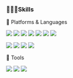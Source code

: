 ### 🙋🏻‍♀️Skills
🎀 Platforms & Languages

<img src="https://img.shields.io/badge/SpringMVC-6DB33F?style=flat square&logo=Spring&logoColor=white"/> <img src="https://img.shields.io/badge/Bootstrap-7952B3?style=flat square&logo=Bootstrap&logoColor=white"/> 
<img src="https://img.shields.io/badge/Javascript-F7DF1E?style=flat square&logo=JavaScript&logoColor=white"/>
<img src="https://img.shields.io/badge/Java-007396?style=flat square&logo=Java&logoColor=white"/>
<img src="https://img.shields.io/badge/Oracle-F80000?style=flat square&logo=Oracle&logoColor=white"/>
<img src="https://img.shields.io/badge/MySQL-4479A1?style=flat square&logo=MySQL&logoColor=white"/>
<img src="https://img.shields.io/badge/MariaDB-1F305F?style=flat square&logo=MariaDB&logoColor=white"/>

<img src="https://img.shields.io/badge/JQuery-0769AD?style=flat square&logo=JQuery&logoColor=white"/> <img src="https://img.shields.io/badge/Json-000000?style=flat square&logo=Json&logoColor=white"/>
<img src="https://img.shields.io/badge/HTML5-E34F26?style=flat square&logo=HTML5&logoColor=white"/>
<img src="https://img.shields.io/badge/CSS-1572B6?style=flat square&logo=CSS3&logoColor=white"/>

🎀 Tools 

<img src="https://img.shields.io/badge/Git-F05032?style=flat square&logo=Git&logoColor=white"/> <img src="https://img.shields.io/badge/Notion-000000?style=flat square&logo=Notion&logoColor=white&link=https://j-dy.notion.site/3cbef6fac71f42bc91955dd941105d3c"/></a> <img src="https://img.shields.io/badge/Jira-0052CC?style=flat square&logo=Jira&logoColor=white"/>

